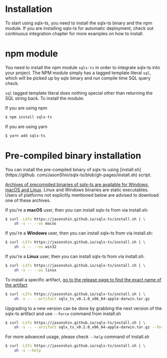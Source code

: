# Installation

To start using sqlx-ts, you need to install the sqlx-ts binary and the npm module. If you are 
installing sqlx-ts for automatic deployment, check out continuous integration chapter for more 
examples on how to install.

# npm module

You need to install the npm module `sqlx-ts` in order to integrate sqlx-ts into your project. 
The NPM module simply has a tagged template literal `sql`, which will be picked up by sqlx 
binary and run compile time SQL query check.

`sql` tagged template literal does nothing special other than returning the SQL string back. To 
install the module:

If you are using npm
```bash
$ npm install sqlx-ts
```

If you are using yarn
```bash
$ yarn add sqlx-ts
```

# Pre-compiled binary installation

You can install the pre-compiled binary of sqlx-ts using [install.sh](https://github.
com/JasonShin/sqlx-ts/blob/gh-pages/install.sh) script. 


[Archives of precompiled binaries of sqlx-ts are available for Windows, macOS and Linux](https://github.com/JasonShin/sqlx-ts/releases). Linux and Windows binaries are static executables. Users of platforms not explicitly mentioned below are advised to download one of these archives.

If you're a **macOS** user, then you can install sqlx-ts from via install.sh:

```bash
$ curl -LSfs https://jasonshin.github.io/sqlx-ts/install.sh | \
    sh -s -- --os macos
```

If you're a **Windows** user, then you can install sqlx-ts from via install.sh:

```bash
$ curl -LSfs https://jasonshin.github.io/sqlx-ts/install.sh | \
    sh -s -- --os win32
```

If you're a **Linux** user, then you can install sqlx-ts from via install.sh:

```bash
$ curl -LSfs https://jasonshin.github.io/sqlx-ts/install.sh | \
    sh -s -- --os linux
```

To install a specific artifact, [go to the release page to find the exact name of the artifact](https://github.com/JasonShin/sqlx-ts/releases)

```bash
$ curl -LSfs https://jasonshin.github.io/sqlx-ts/install.sh | \
    sh -s -- --artifact sqlx_ts_v0.1.0_x86_64-apple-darwin.tar.gz
```

Upgrading to a new version can be done by grabbing the next version of the sqlx-ts artifact and use `--force` command from install.sh

```bash
$ curl -LSfs https://jasonshin.github.io/sqlx-ts/install.sh | \
    sh -s -- --artifact sqlx_ts_v0.2.0_x86_64-apple-darwin.tar.gz --force
```

For more advanced usage, please check `--help` command of install.sh

```bash
$ curl -LSfs https://jasonshin.github.io/sqlx-ts/install.sh | \
    sh -s --help
```
